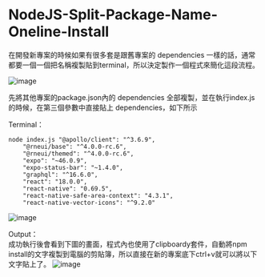 # NodeJS-Split-Package-Name-Oneline-Install

在開發新專案的時候如果有很多套是跟舊專案的 dependencies 一樣的話，通常都要一個一個把名稱複製貼到terminal，所以決定製作一個程式來簡化這段流程。

![image](https://user-images.githubusercontent.com/42636085/190314707-d1f15b06-0b2a-4b6c-b5f4-adfa23a8fb7c.png)

先將其他專案的package.json內的 dependencies 全部複製，並在執行index.js的時候，在第三個參數中直接貼上 dependencies，如下所示

Terminal：
```
node index.js "@apollo/client": "^3.6.9",
    "@rneui/base": "^4.0.0-rc.6",
    "@rneui/themed": "^4.0.0-rc.6",
    "expo": "~46.0.9",
    "expo-status-bar": "~1.4.0",
    "graphql": "^16.6.0",
    "react": "18.0.0",
    "react-native": "0.69.5",
    "react-native-safe-area-context": "4.3.1",
    "react-native-vector-icons": "^9.2.0"
```

![image](https://user-images.githubusercontent.com/42636085/190314149-8c54e0f1-b5c7-4060-91af-f74f36bd7bff.png)

Output： <br>
成功執行後會看到下圖的畫面，程式內也使用了clipboardy套件，自動將npm install的文字複製到電腦的剪貼簿，所以直接在新的專案底下ctrl+v就可以將以下文字貼上了。
![image](https://user-images.githubusercontent.com/42636085/190314207-43c9bb3b-cbd3-48de-becd-55710e9202c5.png)
